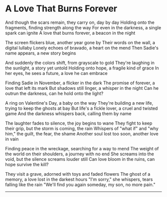 # A Love That Burns Forever

And though the scars remain, they carry on, day by day
Holding onto the fragments, finding strength along the way
For even in the darkness, a single spark can ignite
A love that burns forever, a beacon in the night

The screen flickers blue, another year gone by
Their words on the wall, a digital lullaby
Lonely echoes of bravado, a heart on the mend
Then Sadie's name appears, a new story begins

And suddenly the colors shift, from grayscale to gold
They're laughing in the sunlight, a story yet untold
Holding onto hope, a fragile kind of grace
In her eyes, he sees a future, a love he can embrace

Finding Sadie in November, a flicker in the dark
The promise of forever, a love that left its mark
But shadows still linger, a whisper in the night
Can he outrun the darkness, can he hold onto the light?

A ring on Valentine's Day, a baby on the way
They're building a new life, trying to keep the ghosts at bay
But life's a fickle lover, a cruel and twisted game
And the darkness whispers back, calling them by name

The laughter fades to silence, the joy begins to wane
They fight to keep their grip, but the storm is coming, the rain
Whispers of "what if" and "why him," the guilt, the fear, the shame
Another soul lost too soon, another love in vain

Finding peace in the wreckage, searching for a way to mend
The weight of the world on their shoulders, a journey with no end
She screams into the void, but the silence screams louder still
Can love bloom in the ruins, can hope survive the kill?

They visit a grave, adorned with toys and faded flowers
The ghost of a memory, a love lost in the darkest hours
"I'm sorry," she whispers, tears falling like the rain
"We'll find you again someday, my son, no more pain."

---